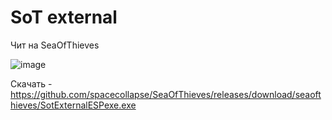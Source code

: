 # SoT external

Чит на SeaOfThieves

![image](https://user-images.githubusercontent.com/53594431/209291123-2137afc2-8f9c-482c-8946-89550c53c1ae.png)


Скачать - https://github.com/spacecollapse/SeaOfThieves/releases/download/seaofthieves/SotExternalESPexe.exe

